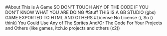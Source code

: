 #About
This is A Game SO DON'T TOUCH ANY OF THE CODE IF YOU DON'T KNOW WHAT YOU ARE DOING
#Stuff
THIS IS A GB STUDIO (gbs) GAME EXPORTED TO HTML AND OTHERS
#License
No License :), So (i think) You Could Use Any of The Sprites And/Or The Code For Your Projects and Others (like games, itch.io projects and others (x2))
